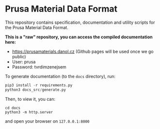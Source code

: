 # Prusa Material Data Format

This repository contains specification, documentation and utility scripts for the Prusa Material Data Format.

**This is a "raw" repository, you can access the compiled documentation here:**
* https://prusamaterials.danol.cz (Github pages will be used once we go public)
* User: prusa
* Password: tvrdimzenejsem

To generate documentation (to the `docs` directory), run:
```python
pip3 install -r requirements.py
python3 docs_src/generate.py
```

Then, to view it, you can:
```
cd docs
python3 -m http.server
```
and open your browser on `127.0.0.1:8000`